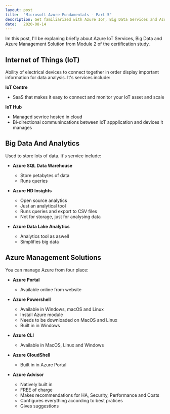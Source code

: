 ```yaml
---
layout: post
title:  "Microsoft Azure Fundamentals - Part 5"
description: Get familiarized with Azure IoT, Big Data Services and Azure Management Solutions
date:   2020-08-14
---
```

Im this post, I'll be explaning briefly about Azure IoT Services, Big Data and Azure Management Solution from Module 2 of the certification study. 

## Internet of Things (IoT)
Ability of electrical devices to connect together in order display important information for data analysis. It's services include:

**IoT Centre**
* SaaS that makes it easy to connect and monitor your IoT asset and scale

**IoT Hub**
*   Managed sevrice hosted in cloud
*   Bi-directional  communincations between IoT appplication and devices it manages

## Big Data And Analytics
Used to store lots of data. It's service include:
*   **Azure SQL Data Warehouse**
    *   Store petabytes of data
    *   Runs queries

*   **Azure HD Insights**
    *   Open source analytics
    *   Just an analytical tool
    *   Runs queries and export to CSV files
    *   Not for storage, just for analysing data

*   **Azure Data Lake Analytics**
    *   Analytics tool as aswell
    *   Simplifies big data

## Azure Management Solutions
You can manage Azure from four place:
*   **Azure Portal**
    *   Available online from website

*   **Azure Powershell**
    *   Available in Windows, macOS and Linux
    *   Install Azure module
    *   Needs to be downloaded on MacOS and Linux
    *   Built in in Windows

*   **Azure CLI**
    *   Available in MacOS, Linux and Windows

*   **Azure CloudShell**
    *   Built in in Azure Portal

*   **Azure Advisor**
    *   Natively built in
    *   FREE of charge
    *   Makes recommendations for HA, Security, Performance and Costs
    *   Configures everything according to best pratices
    *   Gives suggestions